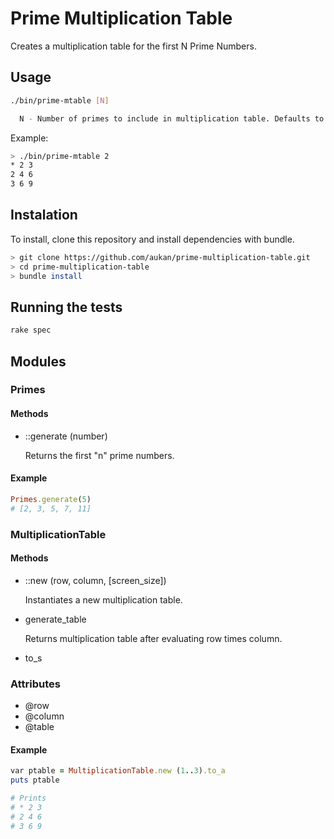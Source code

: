 # Prime Multiplication Table

Creates a multiplication table for the first N Prime Numbers.

## Usage

```sh
./bin/prime-mtable [N]

  N - Number of primes to include in multiplication table. Defaults to 10.
```

Example:

```sh
> ./bin/prime-mtable 2
* 2 3
2 4 6
3 6 9
```

## Instalation

To install, clone this repository and install dependencies with bundle.

```sh
> git clone https://github.com/aukan/prime-multiplication-table.git
> cd prime-multiplication-table
> bundle install
```

## Running the tests

```rb
rake spec
```

## Modules

### Primes

#### Methods

+ ::generate (number)

  Returns the first "n" prime numbers.

#### Example

```rb
Primes.generate(5)
# [2, 3, 5, 7, 11]
```

### MultiplicationTable

#### Methods

+ ::new (row, column, [screen_size])

  Instantiates a new multiplication table.

+ generate_table

  Returns multiplication table after evaluating row times column.

+ to_s

### Attributes

+ @row
+ @column
+ @table
  
#### Example

```rb
var ptable = MultiplicationTable.new (1..3).to_a
puts ptable

# Prints
# * 2 3
# 2 4 6
# 3 6 9
```
